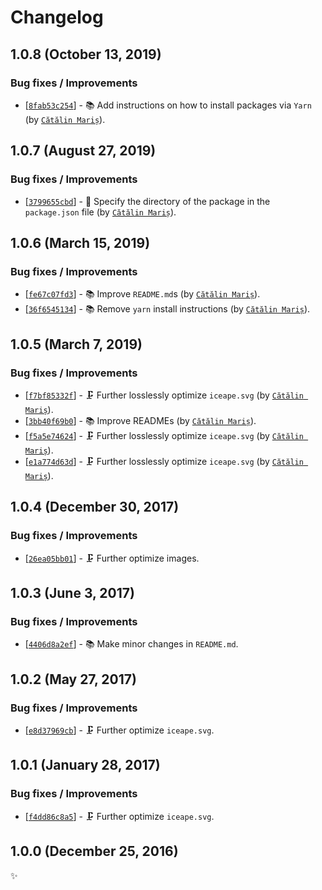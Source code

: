 <!-- markdownlint-disable line-length -->

Changelog
=========

1.0.8 (October 13, 2019)
------------------------

### Bug fixes / Improvements

* [[`8fab53c254`](https://github.com/alrra/browser-logos/commit/8fab53c2544fe45642f4b330f21c426a07c63367)] - 📚 Add instructions on how to install packages via `Yarn` (by [`Cătălin Mariș`](https://github.com/alrra)).

1.0.7 (August 27, 2019)
-----------------------

### Bug fixes / Improvements

* [[`3799655cbd`](https://github.com/alrra/browser-logos/commit/3799655cbde62ea2de2a8a2b12a6123edae087b1)] - 🔧 Specify the directory of the package in the `package.json` file (by [`Cătălin Mariș`](https://github.com/alrra)).

1.0.6 (March 15, 2019)
----------------------

### Bug fixes / Improvements

* [[`fe67c07fd3`](https://github.com/alrra/browser-logos/commit/fe67c07fd39322ac5378f63f9f9d50422d7658b7)] - 📚 Improve `README.md`s (by [`Cătălin Mariș`](https://github.com/alrra)).
* [[`36f6545134`](https://github.com/alrra/browser-logos/commit/36f65451346e2a5b4cb711b73665bafcd9ddacda)] - 📚 Remove `yarn` install instructions (by [`Cătălin Mariș`](https://github.com/alrra)).

1.0.5 (March 7, 2019)
---------------------

### Bug fixes / Improvements

* [[`f7bf85332f`](https://github.com/alrra/browser-logos/commit/f7bf85332f3edf577ae22f467d68bc0d026aa245)] - 🗜️ Further losslessly optimize `iceape.svg` (by [`Cătălin Mariș`](https://github.com/alrra)).
* [[`3bb40f69b0`](https://github.com/alrra/browser-logos/commit/3bb40f69b0cce0795655e43d42f802b8f9393cc0)] - 📚 Improve READMEs (by [`Cătălin Mariș`](https://github.com/alrra)).
* [[`f5a5e74624`](https://github.com/alrra/browser-logos/commit/f5a5e74624ffa39dfc2b5cd5cc76abdce50a0d72)] - 🗜️ Further losslessly optimize `iceape.svg` (by [`Cătălin Mariș`](https://github.com/alrra)).
* [[`e1a774d63d`](https://github.com/alrra/browser-logos/commit/e1a774d63dd1f2905e5bed0567d71ff05d6f3ef4)] - 🗜️ Further losslessly optimize `iceape.svg` (by [`Cătălin Mariș`](https://github.com/alrra)).

1.0.4 (December 30, 2017)
-------------------------

### Bug fixes / Improvements

* [[`26ea05bb01`](https://github.com/alrra/browser-logos/commit/26ea05bb012377c3306c511294be0fcb655aaa6b)] - 🗜 Further optimize images.

1.0.3 (June 3, 2017)
--------------------

### Bug fixes / Improvements

* [[`4406d8a2ef`](https://github.com/alrra/browser-logos/commit/4406d8a2ef0f9cf1fd91cf1c9b438b2096a51bba)] - 📚 Make minor changes in `README.md`.

1.0.2 (May 27, 2017)
--------------------

### Bug fixes / Improvements

* [[`e8d37969cb`](https://github.com/alrra/browser-logos/commit/e8d37969cb7f8a30f59f85805efaf89a0141cc28)] - 🗜 Further optimize `iceape.svg`.

1.0.1 (January 28, 2017)
------------------------

### Bug fixes / Improvements

* [[`f4dd86c8a5`](https://github.com/alrra/browser-logos/commit/f4dd86c8a555829b620cfc178b7b8d33f9cf7268)] - 🗜 Further optimize `iceape.svg`.

1.0.0 (December 25, 2016)
-------------------------

✨
